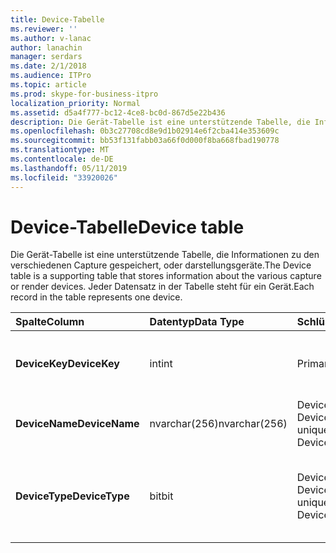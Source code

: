 ```yaml
---
title: Device-Tabelle
ms.reviewer: ''
ms.author: v-lanac
author: lanachin
manager: serdars
ms.date: 2/1/2018
ms.audience: ITPro
ms.topic: article
ms.prod: skype-for-business-itpro
localization_priority: Normal
ms.assetid: d5a4f777-bc12-4ce8-bc0d-867d5e22b436
description: Die Gerät-Tabelle ist eine unterstützende Tabelle, die Informationen zu den verschiedenen Capture gespeichert, oder darstellungsgeräte. Jeder Datensatz in der Tabelle steht für ein Gerät.
ms.openlocfilehash: 0b3c27708cd8e9d1b02914e6f2cba414e353609c
ms.sourcegitcommit: bb53f131fabb03a66f0d000f8ba668fbad190778
ms.translationtype: MT
ms.contentlocale: de-DE
ms.lasthandoff: 05/11/2019
ms.locfileid: "33920026"
---
```

# <a name="device-table"></a><span data-ttu-id="7beb4-104">Device-Tabelle</span><span class="sxs-lookup"><span data-stu-id="7beb4-104">Device table</span></span>
 
<span data-ttu-id="7beb4-105">Die Gerät-Tabelle ist eine unterstützende Tabelle, die Informationen zu den verschiedenen Capture gespeichert, oder darstellungsgeräte.</span><span class="sxs-lookup"><span data-stu-id="7beb4-105">The Device table is a supporting table that stores information about the various capture or render devices.</span></span> <span data-ttu-id="7beb4-106">Jeder Datensatz in der Tabelle steht für ein Gerät.</span><span class="sxs-lookup"><span data-stu-id="7beb4-106">Each record in the table represents one device.</span></span>
  
|<span data-ttu-id="7beb4-107">**Spalte**</span><span class="sxs-lookup"><span data-stu-id="7beb4-107">**Column**</span></span>|<span data-ttu-id="7beb4-108">**Datentyp**</span><span class="sxs-lookup"><span data-stu-id="7beb4-108">**Data Type**</span></span>|<span data-ttu-id="7beb4-109">**Schlüssel/Index**</span><span class="sxs-lookup"><span data-stu-id="7beb4-109">**Key/Index**</span></span>|<span data-ttu-id="7beb4-110">**Details**</span><span class="sxs-lookup"><span data-stu-id="7beb4-110">**Details**</span></span>|
|:-----|:-----|:-----|:-----|
|<span data-ttu-id="7beb4-111">**DeviceKey**</span><span class="sxs-lookup"><span data-stu-id="7beb4-111">**DeviceKey**</span></span> <br/> |<span data-ttu-id="7beb4-112">int</span><span class="sxs-lookup"><span data-stu-id="7beb4-112">int</span></span>  <br/> |<span data-ttu-id="7beb4-113">Primary</span><span class="sxs-lookup"><span data-stu-id="7beb4-113">Primary</span></span>  <br/> |<span data-ttu-id="7beb4-114">Eindeutige Zahl, die dieses Gerät identifiziert.</span><span class="sxs-lookup"><span data-stu-id="7beb4-114">Unique number identifying this device.</span></span>  <br/> |
|<span data-ttu-id="7beb4-115">**DeviceName**</span><span class="sxs-lookup"><span data-stu-id="7beb4-115">**DeviceName**</span></span> <br/> |<span data-ttu-id="7beb4-116">nvarchar(256)</span><span class="sxs-lookup"><span data-stu-id="7beb4-116">nvarchar(256)</span></span>  <br/> |<span data-ttu-id="7beb4-117">DeviceName + DeviceType ist unique</span><span class="sxs-lookup"><span data-stu-id="7beb4-117">DeviceName + DeviceType is unique</span></span>  <br/> |<span data-ttu-id="7beb4-118">Name des Aufnahmegeräts.</span><span class="sxs-lookup"><span data-stu-id="7beb4-118">Device name.</span></span>  <br/> |
|<span data-ttu-id="7beb4-119">**DeviceType**</span><span class="sxs-lookup"><span data-stu-id="7beb4-119">**DeviceType**</span></span> <br/> |<span data-ttu-id="7beb4-120">bit</span><span class="sxs-lookup"><span data-stu-id="7beb4-120">bit</span></span>  <br/> |<span data-ttu-id="7beb4-121">DeviceName + DeviceType ist unique</span><span class="sxs-lookup"><span data-stu-id="7beb4-121">DeviceName + DeviceType is unique</span></span>  <br/> |<span data-ttu-id="7beb4-122">Gerätetyp.</span><span class="sxs-lookup"><span data-stu-id="7beb4-122">Device type.</span></span> <span data-ttu-id="7beb4-123">1 ist ein Aufnahmegerät, 0 ist eine darstellungsgerät.</span><span class="sxs-lookup"><span data-stu-id="7beb4-123">1 is a capture device, 0 is a render device.</span></span>  <br/> |
   

